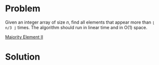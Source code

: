 
# Problem

Given an integer array of size _n_, find all elements that appear more than `⌊
n/3 ⌋` times. The algorithm should run in linear time and in O(1) space.



[Majority Element II](https://leetcode.com/problems/majority-element-ii)

# Solution




